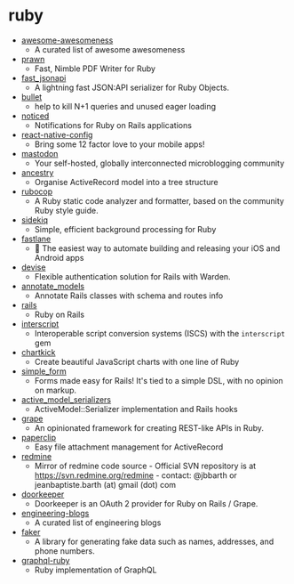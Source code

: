 # ruby
- [awesome-awesomeness](https://github.com/bayandin/awesome-awesomeness)
  - A curated list of awesome awesomeness
- [prawn](https://github.com/prawnpdf/prawn)
  - Fast, Nimble PDF Writer for Ruby
- [fast_jsonapi](https://github.com/Netflix/fast_jsonapi)
  - A lightning fast JSON:API serializer for Ruby Objects.
- [bullet](https://github.com/flyerhzm/bullet)
  - help to kill N+1 queries and unused eager loading
- [noticed](https://github.com/excid3/noticed)
  - Notifications for Ruby on Rails applications
- [react-native-config](https://github.com/luggit/react-native-config)
  - Bring some 12 factor love to your mobile apps!
- [mastodon](https://github.com/tootsuite/mastodon)
  - Your self-hosted, globally interconnected microblogging community
- [ancestry](https://github.com/stefankroes/ancestry)
  - Organise ActiveRecord model into a tree structure
- [rubocop](https://github.com/rubocop-hq/rubocop)
  - A Ruby static code analyzer and formatter, based on the community Ruby style guide.
- [sidekiq](https://github.com/mperham/sidekiq)
  - Simple, efficient background processing for Ruby
- [fastlane](https://github.com/fastlane/fastlane)
  - 🚀 The easiest way to automate building and releasing your iOS and Android apps
- [devise](https://github.com/heartcombo/devise)
  - Flexible authentication solution for Rails with Warden.
- [annotate_models](https://github.com/ctran/annotate_models)
  - Annotate Rails classes with schema and routes info
- [rails](https://github.com/rails/rails)
  - Ruby on Rails
- [interscript](https://github.com/interscript/interscript)
  - Interoperable script conversion systems (ISCS) with the `interscript` gem
- [chartkick](https://github.com/ankane/chartkick)
  - Create beautiful JavaScript charts with one line of Ruby
- [simple_form](https://github.com/heartcombo/simple_form)
  - Forms made easy for Rails! It's tied to a simple DSL, with no opinion on markup.
- [active_model_serializers](https://github.com/rails-api/active_model_serializers)
  - ActiveModel::Serializer implementation and Rails hooks
- [grape](https://github.com/ruby-grape/grape)
  - An opinionated framework for creating REST-like APIs in Ruby.
- [paperclip](https://github.com/thoughtbot/paperclip)
  - Easy file attachment management for ActiveRecord
- [redmine](https://github.com/redmine/redmine)
  - Mirror of redmine code source - Official SVN repository is at https://svn.redmine.org/redmine - contact: @jbbarth or jeanbaptiste.barth (at) gmail (dot) com
- [doorkeeper](https://github.com/doorkeeper-gem/doorkeeper)
  - Doorkeeper is an OAuth 2 provider for Ruby on Rails / Grape.
- [engineering-blogs](https://github.com/kilimchoi/engineering-blogs)
  - A curated list of engineering blogs
- [faker](https://github.com/faker-ruby/faker)
  - A library for generating fake data such as names, addresses, and phone numbers.
- [graphql-ruby](https://github.com/rmosolgo/graphql-ruby)
  - Ruby implementation of GraphQL
